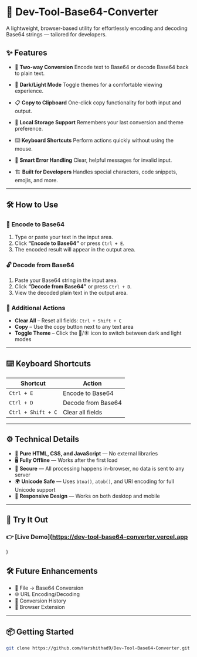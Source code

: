 # 🔧 Dev-Tool-Base64-Converter

A lightweight, browser-based utility for effortlessly encoding and decoding Base64 strings — tailored for developers.

## ✨ Features

* 🔄 **Two-way Conversion**
  Encode text to Base64 or decode Base64 back to plain text.

* 🌙 **Dark/Light Mode**
  Toggle themes for a comfortable viewing experience.

* 📋 **Copy to Clipboard**
  One-click copy functionality for both input and output.

* 💾 **Local Storage Support**
  Remembers your last conversion and theme preference.

* ⌨️ **Keyboard Shortcuts**
  Perform actions quickly without using the mouse.

* 🚨 **Smart Error Handling**
  Clear, helpful messages for invalid input.

* 🏗️ **Built for Developers**
  Handles special characters, code snippets, emojis, and more.

---

## 🛠️ How to Use

### 🔐 Encode to Base64

1. Type or paste your text in the input area.
2. Click **“Encode to Base64”** or press `Ctrl + E`.
3. The encoded result will appear in the output area.

### 🔓 Decode from Base64

1. Paste your Base64 string in the input area.
2. Click **“Decode from Base64”** or press `Ctrl + D`.
3. View the decoded plain text in the output area.

### 🔧 Additional Actions

* **Clear All** – Reset all fields: `Ctrl + Shift + C`
* **Copy** – Use the copy button next to any text area
* **Toggle Theme** – Click the 🌙/☀️ icon to switch between dark and light modes

---

## ⌨️ Keyboard Shortcuts

| Shortcut           | Action             |
| ------------------ | ------------------ |
| `Ctrl + E`         | Encode to Base64   |
| `Ctrl + D`         | Decode from Base64 |
| `Ctrl + Shift + C` | Clear all fields   |

---

## ⚙️ Technical Details

* 🧱 **Pure HTML, CSS, and JavaScript** — No external libraries
* 🖥️ **Fully Offline** — Works after the first load
* 🔐 **Secure** — All processing happens in-browser, no data is sent to any server
* 🌍 **Unicode Safe** — Uses `btoa()`, `atob()`, and URI encoding for full Unicode support
* 📱 **Responsive Design** — Works on both desktop and mobile

---

## 🚀 Try It Out

### 👉 [Live Demo](https://dev-tool-base64-converter.vercel.app
)


## 🛠️ Future Enhancements

* 📁 File → Base64 Conversion
* 🌐 URL Encoding/Decoding
* 📜 Conversion History
* 🧩 Browser Extension

---

## 📦 Getting Started

```bash
git clone https://github.com/Harshithad9/Dev-Tool-Base64-Converter.git


